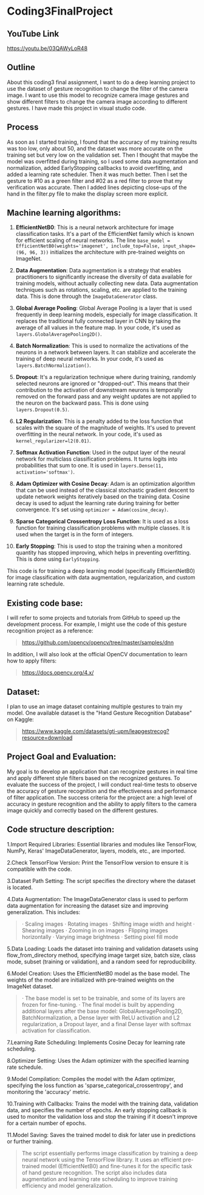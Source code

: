 # Coding3FinalProject

## YouTube Link
https://youtu.be/03QAWyLoR48

## Outline
About this coding3 final assignment, I want to do a deep learning project to use the dataset of gesture recognition to change the filter of the camera image. I want to use this model to recognize camera image gestures and show different filters to change the camera image according to different gestures. I have made this project in visual studio code.

## Process
As soon as I started training, I found that the accuracy of my training results was too low, only about 50, and the dataset was more accurate on the training set but very low on the validation set. Then I thought that maybe the model was overfitted during training, so I used some data augmentation and normalization, added EarlyStopping callbacks to avoid overfitting, and added a learning rate scheduler. Then it was much better.
Then I set the gesture to #10 as a green filter and #02 as a red filter to prove that my verification was accurate. Then I added lines depicting close-ups of the hand in the filter.py file to make the display screen more explicit.

## Machine learning algorithms:

1. **EfficientNetB0**: This is a neural network architecture for image classification tasks. It's a part of the EfficientNet family which is known for efficient scaling of neural networks. The line `base_model = EfficientNetB0(weights='imagenet', include_top=False, input_shape=(96, 96, 3))` initializes the architecture with pre-trained weights on ImageNet.

2. **Data Augmentation**: Data augmentation is a strategy that enables practitioners to significantly increase the diversity of data available for training models, without actually collecting new data. Data augmentation techniques such as rotations, scaling, etc. are applied to the training data. This is done through the `ImageDataGenerator` class.

3. **Global Average Pooling**: Global Average Pooling is a layer that is used frequently in deep learning models, especially for image classification. It replaces the traditional fully connected layer in CNN by taking the average of all values in the feature map. In your code, it's used as `layers.GlobalAveragePooling2D()`.

4. **Batch Normalization**: This is used to normalize the activations of the neurons in a network between layers. It can stabilize and accelerate the training of deep neural networks. In your code, it's used as `layers.BatchNormalization()`.

5. **Dropout**: It's a regularization technique where during training, randomly selected neurons are ignored or "dropped-out". This means that their contribution to the activation of downstream neurons is temporally removed on the forward pass and any weight updates are not applied to the neuron on the backward pass. This is done using `layers.Dropout(0.5)`.

6. **L2 Regularization**: This is a penalty added to the loss function that scales with the square of the magnitude of weights. It's used to prevent overfitting in the neural network. In your code, it's used as `kernel_regularizer=l2(0.01)`.

7. **Softmax Activation Function**: Used in the output layer of the neural network for multiclass classification problems. It turns logits into probabilities that sum to one. It is used in `layers.Dense(11, activation='softmax')`.

8. **Adam Optimizer with Cosine Decay**: Adam is an optimization algorithm that can be used instead of the classical stochastic gradient descent to update network weights iteratively based on the training data. Cosine decay is used to adjust the learning rate during training for better convergence. It's set using `optimizer = Adam(cosine_decay)`.

9. **Sparse Categorical Crossentropy Loss Function**: It is used as a loss function for training classification problems with multiple classes. It is used when the target is in the form of integers.

10. **Early Stopping**: This is used to stop the training when a monitored quantity has stopped improving, which helps in preventing overfitting. This is done using `EarlyStopping`.

This code is for training a deep learning model (specifically EfficientNetB0) for image classification with data augmentation, regularization, and custom learning rate schedule.

## Existing code base: 
I will refer to some projects and tutorials from GitHub to speed up the development process. For example, I might use the code of this gesture recognition project as a reference:
> https://github.com/opencv/opencv/tree/master/samples/dnn

In addition, I will also look at the official OpenCV documentation to learn how to apply filters:
> https://docs.opencv.org/4.x/

## Dataset:
 I plan to use an image dataset containing multiple gestures to train my model. One available dataset is the "Hand Gesture Recognition Database" on Kaggle:
> https://www.kaggle.com/datasets/gti-upm/leapgestrecog?resource=download

## Project Goal and Evaluation: 
My goal is to develop an application that can recognize gestures in real time and apply different style filters based on the recognized gestures. To evaluate the success of the project, I will conduct real-time tests to observe the accuracy of gesture recognition and the effectiveness and performance of filter application. The success criteria for the project are: a high level of accuracy in gesture recognition and the ability to apply filters to the camera image quickly and correctly based on the different gestures.

## Code structure description:

 1.Import Required Libraries: Essential libraries and modules like TensorFlow, NumPy, Keras' ImageDataGenerator, layers, models, etc., are imported.

 2.Check TensorFlow Version: Print the TensorFlow version to ensure it is compatible with the code.

 3.Dataset Path Setting: The script specifies the directory where the dataset is located.

 4.Data Augmentation: The ImageDataGenerator class is used to perform data augmentation for increasing the dataset size and improving generalization. This includes:

> · Scaling images
> · Rotating images
> · Shifting image width and height
> · Shearing images
> · Zooming in on images
> · Flipping images horizontally
> · Varying image brightness
> · Setting pixel fill mode

 5.Data Loading: Loads the dataset into training and validation datasets using flow_from_directory method, specifying image target size, batch size, class mode, subset (training or validation), and a random seed for reproducibility.

 6.Model Creation: Uses the EfficientNetB0 model as the base model. The weights of the model are initialized with pre-trained weights on the ImageNet dataset.

> · The base model is set to be trainable, and some of its layers are frozen for fine-tuning.
> · The final model is built by appending additional layers after the base model: GlobalAveragePooling2D, BatchNormalization, a Dense layer with ReLU activation and L2 regularization, a Dropout layer, and a final Dense layer with softmax activation for classification.

 7.Learning Rate Scheduling: Implements Cosine Decay for learning rate scheduling.

 8.Optimizer Setting: Uses the Adam optimizer with the specified learning rate schedule.

 9.Model Compilation: Compiles the model with the Adam optimizer, specifying the loss function as 'sparse_categorical_crossentropy', and monitoring the 'accuracy' metric.

 10.Training with Callbacks: Trains the model with the training data, validation data, and specifies the number of epochs. An early stopping callback is used to monitor the validation loss and stop the training if it doesn't improve for a certain number of epochs.

 11.Model Saving: Saves the trained model to disk for later use in predictions or further training.

> The script essentially performs image classification by training a deep neural network using the TensorFlow library. It uses an efficient pre-trained model (EfficientNetB0) and fine-tunes it for the specific task of hand gesture recognition. The script also includes data augmentation and learning rate scheduling to improve training efficiency and model generalization.

